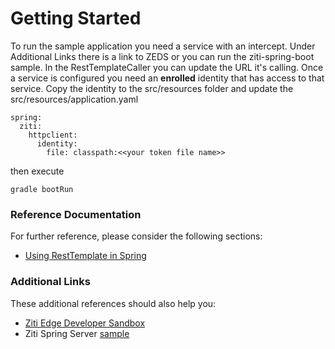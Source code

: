 # Getting Started

To run the sample application you need a service with an intercept. Under Additional Links there is a link to ZEDS or you can run the ziti-spring-boot sample.
In the RestTemplateCaller you can update the URL it's calling.
Once a service is configured you need an **enrolled** identity that has access to that service. Copy the identity to the src/resources folder and update the src/resources/application.yaml
```
spring:
  ziti:
    httpclient:
      identity:
        file: classpath:<<your token file name>>
```
then execute
```
gradle bootRun
```

### Reference Documentation

For further reference, please consider the following sections:
* [Using RestTemplate in Spring](https://springframework.guru/using-resttemplate-in-spring/)

### Additional Links

These additional references should also help you:
* [Ziti Edge Developer Sandbox](https://zeds.openziti.org/)
* Ziti Spring Server [sample](../ziti-spring-boot)


